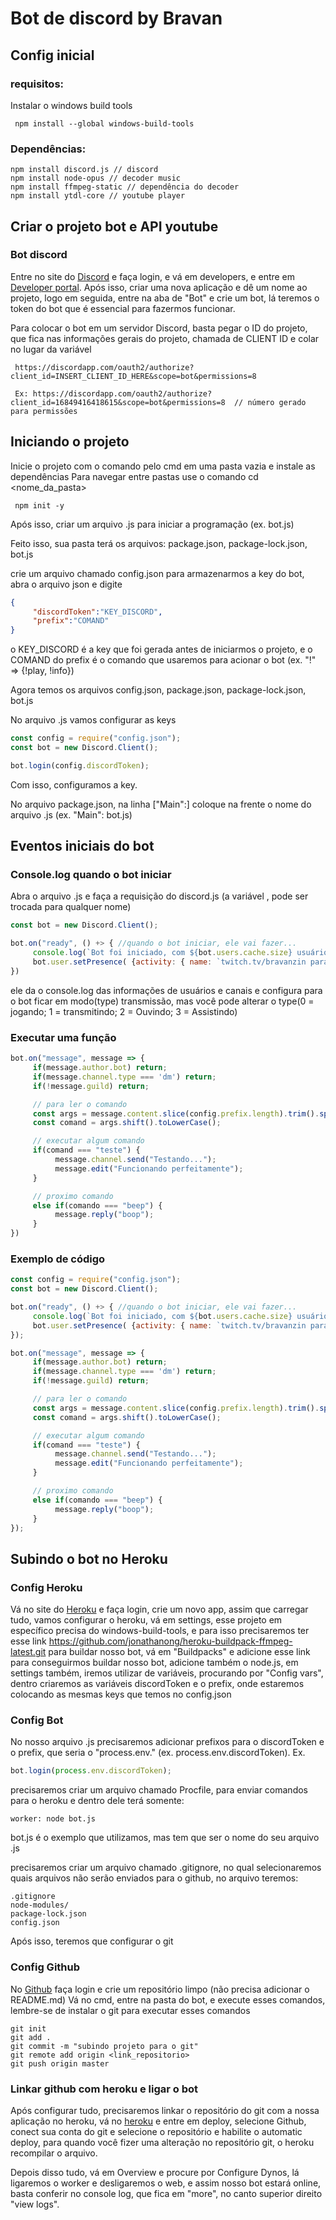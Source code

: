 # Bot de discord by Bravan

## Config inicial

### requisitos:
Instalar o windows build tools

     npm install --global windows-build-tools

### Dependências:

    npm install discord.js // discord
    npm install node-opus // decoder music
    npm install ffmpeg-static // dependência do decoder
    npm install ytdl-core // youtube player

## Criar o projeto bot e API youtube

### Bot discord

Entre no site do [Discord](discordapp.com) e faça login, e vá em developers, e entre em [Developer portal](https://discordapp.com/developers/applications). Após isso, criar uma nova aplicação e dê um nome ao projeto, logo em seguida, entre na aba de "Bot" e crie um bot, lá teremos o token do bot que é essencial para fazermos funcionar.

Para colocar o bot em um servidor Discord, basta pegar o ID do projeto, que fica nas informações gerais do projeto, chamada de CLIENT ID e colar no lugar da variável

     https://discordapp.com/oauth2/authorize?client_id=INSERT_CLIENT_ID_HERE&scope=bot&permissions=8

     Ex: https://discordapp.com/oauth2/authorize?client_id=16849416418615&scope=bot&permissions=8  // número gerado para permissões

## Iniciando o projeto

Inicie o projeto com o comando pelo cmd em uma pasta vazia e instale as dependências
Para navegar entre pastas use o comando cd <nome_da_pasta>

     npm init -y

Após isso, criar um arquivo .js para iniciar a programação (ex. bot.js)

Feito isso, sua pasta terá os arquivos: package.json, package-lock.json, bot.js

crie um arquivo chamado config.json para armazenarmos a key do bot, abra o arquivo json e digite

```json
{
     "discordToken":"KEY_DISCORD",
     "prefix":"COMAND"
}
```
o KEY_DISCORD é a key que foi gerada antes de iniciarmos o projeto, e o COMAND do prefix é o comando que usaremos para acionar o bot (ex. "!" => {!play, !info})

Agora temos os arquivos config.json, package.json, package-lock.json, bot.js

No arquivo .js vamos configurar as keys

```javascript
const config = require("config.json");
const bot = new Discord.Client();

bot.login(config.discordToken);
```

Com isso, configuramos a key.

No arquivo package.json, na linha ["Main":] coloque na frente o nome do arquivo .js (ex. "Main": bot.js)

## Eventos iniciais do bot


### Console.log quando o bot iniciar

Abra o arquivo .js e faça a requisição do discord.js (a variável <bot>, pode ser trocada para qualquer nome)

```javascript
const bot = new Discord.Client();

bot.on("ready", () +> { //quando o bot iniciar, ele vai fazer...
     console.log(`Bot foi iniciado, com ${bot.users.cache.size} usuários, em ${bot.channels.cache.size} canais, em ${bot.guilds.cache.size} servidores.`);
     bot.user.setPresence( {activity: { name: `twitch.tv/bravanzin para ${bot.users.cache.size} viewers`, type: 1, url: 'https://twitch.tv/bravanzin' }} );
})
```

ele da o console.log das informações de usuários e canais e configura para o bot ficar em modo(type) transmissão, mas você pode alterar o type(0 = jogando; 1 = transmitindo; 2 = Ouvindo; 3 = Assistindo)

### Executar uma função

```javascript
bot.on("message", message => {
     if(message.author.bot) return;
     if(message.channel.type === 'dm') return;
     if(!message.guild) return;

     // para ler o comando
     const args = message.content.slice(config.prefix.length).trim().split(/ +/g);
     const comand = args.shift().toLowerCase();

     // executar algum comando
     if(comand === "teste") {
          message.channel.send("Testando...");
          message.edit("Funcionando perfeitamente");
     }

     // proximo comando
     else if(comando === "beep") {
          message.reply("boop");
     }
})

```

### Exemplo de código

```javascript
const config = require("config.json");
const bot = new Discord.Client();

bot.on("ready", () +> { //quando o bot iniciar, ele vai fazer...
     console.log(`Bot foi iniciado, com ${bot.users.cache.size} usuários, em ${bot.channels.cache.size} canais, em ${bot.guilds.cache.size} servidores.`);
     bot.user.setPresence( {activity: { name: `twitch.tv/bravanzin para ${bot.users.cache.size} viewers`, type: 1, url: 'https://twitch.tv/bravanzin' }} );
});

bot.on("message", message => {
     if(message.author.bot) return;
     if(message.channel.type === 'dm') return;
     if(!message.guild) return;

     // para ler o comando
     const args = message.content.slice(config.prefix.length).trim().split(/ +/g);
     const comand = args.shift().toLowerCase();

     // executar algum comando
     if(comand === "teste") {
          message.channel.send("Testando...");
          message.edit("Funcionando perfeitamente");
     }

     // proximo comando
     else if(comando === "beep") {
          message.reply("boop");
     }
});

```

## Subindo o bot no Heroku

### Config Heroku

Vá no site do [Heroku](heroku.com) e faça login, crie um novo app, assim que carregar tudo, vamos configurar o heroku, vá em settings, esse projeto em específico precisa do windows-build-tools, e para isso precisaremos ter esse link https://github.com/jonathanong/heroku-buildpack-ffmpeg-latest.git para buildar nosso bot, vá em "Buildpacks" e adicione esse link para conseguirmos buildar nosso bot, adicione também o node.js, em settings também, iremos utilizar de variáveis, procurando por "Config vars", dentro criaremos as variáveis discordToken e o prefix, onde estaremos colocando as mesmas keys que temos no config.json

### Config Bot

No nosso arquivo .js precisaremos adicionar prefixos para o discordToken e o prefix, que seria o "process.env." (ex. process.env.discordToken).
Ex.

```javascript
bot.login(process.env.discordToken);
```

precisaremos criar um arquivo chamado Procfile, para enviar comandos para o heroku e dentro dele terá somente:

```Procfile
worker: node bot.js
```

bot.js é o exemplo que utilizamos, mas tem que ser o nome do seu arquivo .js

precisaremos criar um arquivo chamado .gitignore, no qual selecionaremos quais arquivos não serão enviados para o github, no arquivo teremos:

```gitignore
.gitignore
node-modules/
package-lock.json
config.json
```
Após isso, teremos que configurar o git

### Config Github

No [Github](github.com) faça login e crie um repositório limpo (não precisa adicionar o README.md)
Vá no cmd, entre na pasta do bot, e execute esses comandos, lembre-se de instalar o git para executar esses comandos

```
git init
git add .
git commit -m "subindo projeto para o git"
git remote add origin <link_repositorio>
git push origin master
```

### Linkar github com heroku e ligar o bot

Após configurar tudo, precisaremos linkar o repositório do git com a nossa aplicação no heroku, vá no [heroku](heroku.com) e entre em deploy, selecione Github, conect sua conta do git e selecione o repositório e habilite o automatic deploy, para quando você fizer uma alteração no repositório git, o heroku recompilar o arquivo.

Depois disso tudo, vá em Overview e procure por Configure Dynos, lá ligaremos o worker e desligaremos o web, e assim nosso bot estará online, basta conferir no console log, que fica em "more", no canto superior direito "view logs".
